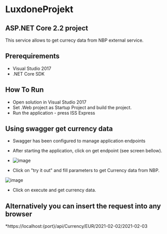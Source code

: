 # LuxdoneProjekt


## ASP.NET Core 2.2 project

This service  allows to get currecy data from NBP external service.

## Prerequirements

* Visual Studio 2017
* .NET Core SDK

## How To Run

* Open solution in Visual Studio 2017
* Set .Web project as Startup Project and build the project.
* Run the application - press ISS Express 

## Using swagger get currency data 

* Swagger has been configured to manage application endpoints
* After starting the application, click on get endpoint (see screen bellow).

* ![image](https://user-images.githubusercontent.com/18561534/113942826-cc9a8500-9801-11eb-8478-5318295f862c.png)

* Click on "try it out" and fill parameters to get Currency data from NBP.

![image](https://user-images.githubusercontent.com/18561534/113943474-10da5500-9803-11eb-81ca-d434b567517a.png)


* Click on execute and get currency data.

## Alternatively you can insert the request into any browser

*https://localhost:{port}/api/Currency/EUR/2021-02-02/2021-02-03
